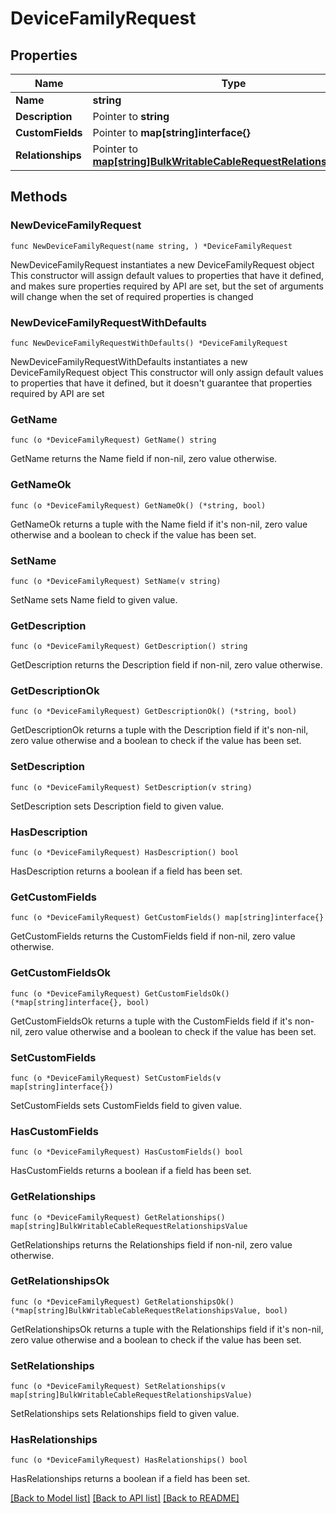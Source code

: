 # DeviceFamilyRequest

## Properties

Name | Type | Description | Notes
------------ | ------------- | ------------- | -------------
**Name** | **string** |  | 
**Description** | Pointer to **string** |  | [optional] 
**CustomFields** | Pointer to **map[string]interface{}** |  | [optional] 
**Relationships** | Pointer to [**map[string]BulkWritableCableRequestRelationshipsValue**](BulkWritableCableRequestRelationshipsValue.md) |  | [optional] 

## Methods

### NewDeviceFamilyRequest

`func NewDeviceFamilyRequest(name string, ) *DeviceFamilyRequest`

NewDeviceFamilyRequest instantiates a new DeviceFamilyRequest object
This constructor will assign default values to properties that have it defined,
and makes sure properties required by API are set, but the set of arguments
will change when the set of required properties is changed

### NewDeviceFamilyRequestWithDefaults

`func NewDeviceFamilyRequestWithDefaults() *DeviceFamilyRequest`

NewDeviceFamilyRequestWithDefaults instantiates a new DeviceFamilyRequest object
This constructor will only assign default values to properties that have it defined,
but it doesn't guarantee that properties required by API are set

### GetName

`func (o *DeviceFamilyRequest) GetName() string`

GetName returns the Name field if non-nil, zero value otherwise.

### GetNameOk

`func (o *DeviceFamilyRequest) GetNameOk() (*string, bool)`

GetNameOk returns a tuple with the Name field if it's non-nil, zero value otherwise
and a boolean to check if the value has been set.

### SetName

`func (o *DeviceFamilyRequest) SetName(v string)`

SetName sets Name field to given value.


### GetDescription

`func (o *DeviceFamilyRequest) GetDescription() string`

GetDescription returns the Description field if non-nil, zero value otherwise.

### GetDescriptionOk

`func (o *DeviceFamilyRequest) GetDescriptionOk() (*string, bool)`

GetDescriptionOk returns a tuple with the Description field if it's non-nil, zero value otherwise
and a boolean to check if the value has been set.

### SetDescription

`func (o *DeviceFamilyRequest) SetDescription(v string)`

SetDescription sets Description field to given value.

### HasDescription

`func (o *DeviceFamilyRequest) HasDescription() bool`

HasDescription returns a boolean if a field has been set.

### GetCustomFields

`func (o *DeviceFamilyRequest) GetCustomFields() map[string]interface{}`

GetCustomFields returns the CustomFields field if non-nil, zero value otherwise.

### GetCustomFieldsOk

`func (o *DeviceFamilyRequest) GetCustomFieldsOk() (*map[string]interface{}, bool)`

GetCustomFieldsOk returns a tuple with the CustomFields field if it's non-nil, zero value otherwise
and a boolean to check if the value has been set.

### SetCustomFields

`func (o *DeviceFamilyRequest) SetCustomFields(v map[string]interface{})`

SetCustomFields sets CustomFields field to given value.

### HasCustomFields

`func (o *DeviceFamilyRequest) HasCustomFields() bool`

HasCustomFields returns a boolean if a field has been set.

### GetRelationships

`func (o *DeviceFamilyRequest) GetRelationships() map[string]BulkWritableCableRequestRelationshipsValue`

GetRelationships returns the Relationships field if non-nil, zero value otherwise.

### GetRelationshipsOk

`func (o *DeviceFamilyRequest) GetRelationshipsOk() (*map[string]BulkWritableCableRequestRelationshipsValue, bool)`

GetRelationshipsOk returns a tuple with the Relationships field if it's non-nil, zero value otherwise
and a boolean to check if the value has been set.

### SetRelationships

`func (o *DeviceFamilyRequest) SetRelationships(v map[string]BulkWritableCableRequestRelationshipsValue)`

SetRelationships sets Relationships field to given value.

### HasRelationships

`func (o *DeviceFamilyRequest) HasRelationships() bool`

HasRelationships returns a boolean if a field has been set.


[[Back to Model list]](../README.md#documentation-for-models) [[Back to API list]](../README.md#documentation-for-api-endpoints) [[Back to README]](../README.md)



